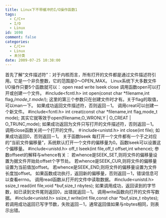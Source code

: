 ```yaml
---
title: Linux下不带缓冲的I/O操作函数1
tags:
  - C/C++
  - I/O
  - Linux
id: 1698
comment: false
categories:
  - C/C++
  - Linux
  - 未分类
date: 2009-07-25 10:38:00
---
```


首先了解“文件描述符”：对于内核而言，所有打开的文件都是通过文件描述符引用。它是一个非负整数，它的范围是0～OPEN_MAX。
Linux系统下大多数文件I/O操作只要5个函数就可以：
open
read
write
lseek
close
调用函数open可以打开或创建一个文件。
#include<fcntl.h>
int open(const char *filename,int flag,/*mode_t mode*/);
这里的第三个参数只在创建文件时才有。关于flag的取值，可以man一下。
如果成功返回文件描述符，否则返回－1。
调用creat可以创建一个新文件。
#include<fcntl.h>
int creat(const char *filename,int flag,mode_t mode);
其实它就等效于open(filename,O_WRONLY | O_CREAT | O_TRUNC,mode);
如果成功返回为文件只写打开的文件描述符，否则返回－1。
调用close函数关闭一个打开的文件。
＃include<unistd.h>
int close(int file);
如果成功返回0，否则返回－1。
关于函数lseek
每打开一个文件都有一个于之对应的“当前文件偏移量”，系统默认打开一个文件的偏移量为0。函数lseek可以设置这个偏移量。
#include<unistd.h>
off_t lseek(int file,off_t offset,int whence);
参数offseet的解释与whence有关：
若whence是SEEK_SET,则将文件的偏移量设置为据文件开始处offset个字节处。
若whence是SEEK_CUR,则将文件的偏移量设置为当前值加offset。
若whence是SEEK_END,则将文件的偏移量设置为文件长度加offset。
如果函数成功执行，返回新的偏移量，否则返回－1，错误信息可以查看errno。
调用read函数从打开的文件中读取数据。
#include<unistd.h>
ssize_t read(int file,void *buf,size_t nbytes);
如果调用成功，返回读到的字节数，如已读到文件尾则返回0，出错就返回－1。
调用write函数向打开的文件写数据。
#include<unistd.h>
ssize_t write(int file,const char *buf,size_t nbytes);
若调用成功返回已写字节数，失败返回－1，通常返回值如果与nbytes相同，则表示出错。